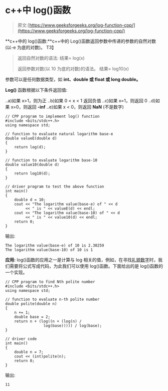 # c++中 log()函数

> 原文:[https://www.geeksforgeeks.org/log-function-cpp/](https://www.geeksforgeeks.org/log-function-cpp/)

**c++中的 log()函数:**c++中的 Log()函数返回参数中传递的参数的自然对数(以-e 为底的对数)。
T3】

> 返回自然对数的语法:
> 结果= log(x)
> 
> 返回参数对数(以 10 为底的对数)的语法。
> 结果= log10(x)

参数可以是任何数据类型，如 **int、double 或 float 或 long double。**

**Log()** 函数根据以下条件返回值:

..a)如果 x>1，则为正
..b)如果 0 < x < 1 返回负值
..c)如果 x=1，则返回 0
..d)如果 x=0，则返回 **-inf**
..e)如果 x < 0，则返回 **NaN** (不是数字)

```
// CPP program to implement log() function
#include <bits/stdc++.h>
using namespace std;

// function to evaluate natural logarithm base-e
double valueE(double d)
{
    return log(d);
}

// function to evaluate logarithm base-10
double value10(double d)
{
    return log10(d);
}

// driver program to test the above function
int main()
{
    double d = 10;
    cout << "The logarithm value(base-e) of " << d 
         << " is " << valueE(d) << endl;
    cout << "The logarithm value(base-10) of " << d 
         << " is " << value10(d) << endl;
    return 0;
}
```

输出:

```
The logarithm value(base-e) of 10 is 2.30259
The logarithm value(base-10) of 10 is 1

```

**应用:**
log()函数的应用之一是计算与 log 相关的值，例如，在寻找[礼貌数字](https://www.geeksforgeeks.org/n-th-polite-number/)时，我们需要将公式写成代码，为此我们可以使用 log()函数。下面给出的是 log()函数的一个实现。

```
// CPP program to find Nth polite number
#include <bits/stdc++.h>
using namespace std;

// function to evaluate n-th polite number
double polite(double n)
{
    n += 1;
    double base = 2;
    return n + (log((n + (log(n) /
                 log(base))))) / log(base);
}

// driver code
int main()
{
    double n = 7;
    cout << (int)polite(n);
    return 0;
}
```

输出:

```
11 

```
